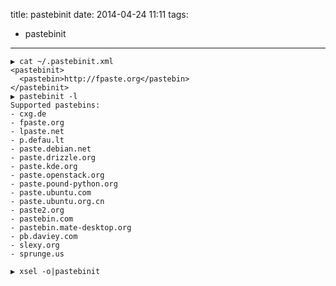 title: pastebinit
date: 2014-04-24 11:11
tags:
- pastebinit 
---
```
▶ cat ~/.pastebinit.xml
<pastebinit>
  <pastebin>http://fpaste.org</pastebin>
</pastebinit>
▶ pastebinit -l
Supported pastebins:
- cxg.de
- fpaste.org
- lpaste.net
- p.defau.lt
- paste.debian.net
- paste.drizzle.org
- paste.kde.org
- paste.openstack.org
- paste.pound-python.org
- paste.ubuntu.com
- paste.ubuntu.org.cn
- paste2.org
- pastebin.com
- pastebin.mate-desktop.org
- pb.daviey.com
- slexy.org
- sprunge.us
```
```
▶ xsel -o|pastebinit
```
